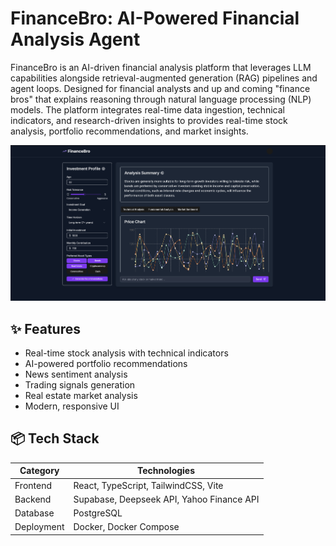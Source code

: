 # FinanceBro: AI-Powered Financial Analysis Agent

FinanceBro is an AI-driven financial analysis platform that leverages LLM capabilities alongside retrieval-augmented generation (RAG) pipelines and agent loops. Designed for financial analysts and up and coming "finance bros" that explains reasoning through natural language processing (NLP) models. The platform integrates real-time data ingestion, technical indicators, and research-driven insights to provides real-time stock analysis, portfolio recommendations, and market insights.


![FinanceBro Screenshot](screenshot.png)



## ✨ Features
- Real-time stock analysis with technical indicators
- AI-powered portfolio recommendations
- News sentiment analysis
- Trading signals generation
- Real estate market analysis
- Modern, responsive UI


## 📦 Tech Stack

| Category       | Technologies                                                                 |
|----------------|-----------------------------------------------------------------------------|
| Frontend       | React, TypeScript, TailwindCSS, Vite                                        |
| Backend        | Supabase, Deepseek API, Yahoo Finance API                              |
| Database       | PostgreSQL                                                                    |
| Deployment     | Docker, Docker Compose                                                      |

